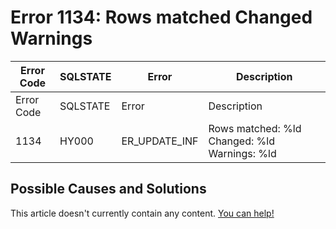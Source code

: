 
# Error 1134: Rows matched Changed Warnings


| Error Code | SQLSTATE | Error | Description |
| --- | --- | --- | --- |
| Error Code | SQLSTATE | Error | Description |
| 1134 | HY000 | ER_UPDATE_INF | Rows matched: %ld Changed: %ld Warnings: %ld |




## Possible Causes and Solutions


This article doesn't currently contain any content. [You can help!](/en/writing-and-editing-knowledge-base-articles/)

